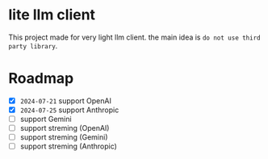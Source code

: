 # lite llm client

This project made for very light llm client.
the main idea is `do not use third party library`.

# Roadmap

- [x] `2024-07-21` support OpenAI
- [x] `2024-07-25` support Anthropic
- [ ] support Gemini
- [ ] support streming (OpenAI)
- [ ] support streming (Gemini)
- [ ] support streming (Anthropic)
